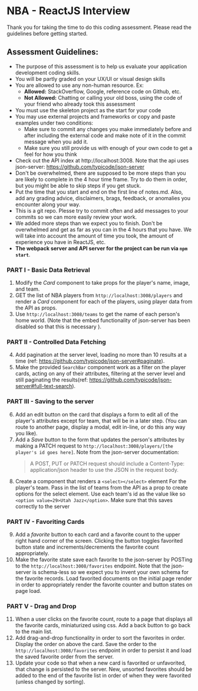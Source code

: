 # NBA - ReactJS Interview

Thank you for taking the time to do this coding assessment. Please read the guidelines before getting started.

## Assessment Guidelines:

-   The purpose of this assessment is to help us evaluate your application development coding skills.
-   You will be partly graded on your UX/UI or visual design skills
-   You are allowed to use any non-human resource. Ex:
    -   **Allowed:** StackOverflow, Google, reference code on Github, etc.
    -   **Not Allowed:** Chatting or calling your old boss, using the code of your friend who already took this assessment
-   You must use the skeleton project as the start for your code
-   You may use external projects and frameworks or copy and paste examples under two conditions:
    -   Make sure to commit any changes you make immediately before and after including the external code and make note of it in the commit message when you add it.
    -   Make sure you still provide us with enough of your own code to get a feel for how you think
-   Check out the API index at http://localhost:3008. Note that the api uses json-server: https://github.com/typicode/json-server
-   Don't be overwhelmed, there are supposed to be more steps than you are likely to complete in the 4 hour time frame. Try to do them in order, but you might be able to skip steps if you get stuck.
-   Put the time that you start and end on the first line of notes.md. Also, add any grading advice, disclaimers, brags, feedback, or anomalies you encounter along your way.
-   This is a git repo. Plesse try to commit often and add messages to your commits so we can more easily review your work.
-   We added more steps than we expect you to finish. Don't be overwhelmed and get as far as you can in the 4 hours that you have. We will take into account the amount of time you took, the amount of experience you have in ReactJS, etc.
-   **The webpack server and API server for the project can be run via `npm start`**.

### PART I - Basic Data Retrieval

1.  Modify the _Card_ component to take props for the player's name, image, and team.
2.  GET the list of NBA players from `http://localhost:3008/players` and render a _Card_ component for each of the players, using player data from the API as props.
3.  Use `http://localhost:3008/teams` to get the name of each person's home world. (Note that the embed functionality of json-server has been disabled so that this is necessary ).

### PART II - Controlled Data Fetching

4.  Add pagination at the server level, loading no more than 10 results at a time (ref: https://github.com/typicode/json-server#paginate).
5.  Make the provided `SearchBar` component work as a filter on the player cards, acting on any of their attributes, filtering at the server level and still paginating the results(ref: https://github.com/typicode/json-server#full-text-search).

### PART III - Saving to the server

6.  Add an edit button on the card that displays a form to edit all of the player's attributes except for team, that will be in a later step. (You can route to another page, display a modal, edit in-line, or do this any way you like).
7.  Add a _Save_ button to the form that updates the person's attributes by making a PATCH request to `http://localhost:3008/players/[the player's id goes here]`. Note from the json-server documentation:
    > A POST, PUT or PATCH request should include a Content-Type: application/json header to use the JSON in the request body.
8.  Create a component that renders a `<select></select>` element For the player's team. Pass in the list of teams from the API as a prop to create options for the select element. Use each team's id as the value like so `<option value=29>Utah Jazz</option>`. Make sure that this saves correctly to the server

### PART IV - Favoriting Cards

9. Add a _favorite_ button to each card and a favorite count to the upper right hand corner of the screen. Clicking the button toggles favorited button state and increments/decrements the favorite count appropriately.
10. Make the favorite state save each favorite to the json-server by POSTing to the `http://localhost:3008/favorites` endpoint. Note that the json-server is schema-less so we expect you to invent your own schema for the favorite records. Load favorited documents on the initial page render in order to appropriately render the favorite counter and button states on page load.

### PART V - Drag and Drop

11. When a user clicks on the favorite count, route to a page that displays all the favorite cards, miniaturized using css. Add a back button to go back to the main list.
12. Add drag-and-drop functionality in order to sort the favorites in order. Display the order on above the card. Save the order to the `http://localhost:3008/favorites` endpoint in order to persist it and load the saved favorite order from the server.
13. Update your code so that when a new card is favorited or unfavorited, that change is persisted to the server. New, unsorted favorites should be added to the end of the favorite list in order of when they were favorited (unless changed by sorting).
